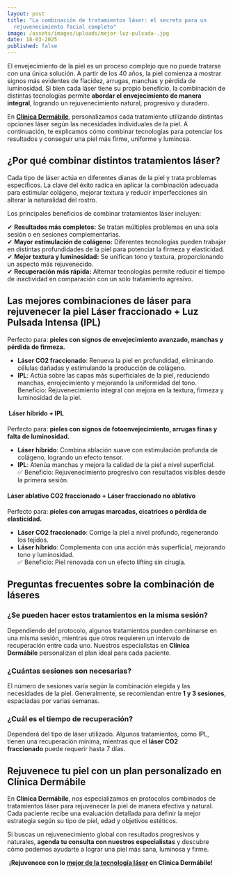 ```yaml
---
layout: post
title: "La combinación de tratamientos láser: el secreto para un
  rejuvenecimiento facial completo"
image: /assets/images/uploads/mejor-luz-pulsada-.jpg
date: 18-03-2025
published: false
---
```

El envejecimiento de la piel es un proceso complejo que no puede tratarse con una única solución. A partir de los 40 años, la piel comienza a mostrar signos más evidentes de flacidez, arrugas, manchas y pérdida de luminosidad. Si bien cada láser tiene su propio beneficio, la combinación de distintas tecnologías permite **abordar el envejecimiento de manera integral**, logrando un rejuvenecimiento natural, progresivo y duradero.

En **[Clínica Dermábile](https://www.dermabile.es/la-clinica)**, personalizamos cada tratamiento utilizando distintas opciones láser según las necesidades individuales de la piel. A continuación, te explicamos cómo combinar tecnologías para potenciar los resultados y conseguir una piel más firme, uniforme y luminosa.

## **¿Por qué combinar distintos tratamientos láser?**

Cada tipo de láser actúa en diferentes dianas de la piel y trata problemas específicos. La clave del éxito radica en aplicar la combinación adecuada para estimular colágeno, mejorar textura y reducir imperfecciones sin alterar la naturalidad del rostro.

Los principales beneficios de combinar tratamientos láser incluyen:

✔ **Resultados más completos:** Se tratan múltiples problemas en una sola sesión o en sesiones complementarias.\
✔ **Mayor estimulación de colágeno:** Diferentes tecnologías pueden trabajar en distintas profundidades de la piel para potenciar la firmeza y elasticidad.\
✔ **Mejor textura y luminosidad:** Se unifican tono y textura, proporcionando un aspecto más rejuvenecido.\
✔ **Recuperación más rápida:** Alternar tecnologías permite reducir el tiempo de inactividad en comparación con un solo tratamiento agresivo.

## **Las mejores combinaciones de láser para rejuvenecer la piel** **Láser fraccionado + Luz Pulsada Intensa (IPL)**

Perfecto para: **pieles con signos de envejecimiento avanzado, manchas y pérdida de firmeza.**

* **Láser CO2 fraccionado**: Renueva la piel en profundidad, eliminando células dañadas y estimulando la producción de colágeno.
* **IPL**: Actúa sobre las capas más superficiales de la piel, reduciendo manchas, enrojecimiento y mejorando la uniformidad del tono.\
  Beneficio: Rejuvenecimiento integral con mejora en la textura, firmeza y luminosidad de la piel.

####  **Láser híbrido + IPL**

Perfecto para: **pieles con signos de fotoenvejecimiento, arrugas finas y falta de luminosidad.**

* **Láser híbrido**: Combina ablación suave con estimulación profunda de colágeno, logrando un efecto tensor.
* **IPL**: Atenúa manchas y mejora la calidad de la piel a nivel superficial.\
  ✅ Beneficio: Rejuvenecimiento progresivo con resultados visibles desde la primera sesión.

#### **Láser ablativo CO2 fraccionado + Láser fraccionado no ablativo**

Perfecto para: **pieles con arrugas marcadas, cicatrices o pérdida de elasticidad.**

* **Láser CO2 fraccionado**: Corrige la piel a nivel profundo, regenerando los tejidos.
* **Láser híbrido**: Complementa con una acción más superficial, mejorando tono y luminosidad.\
  ✅ Beneficio: Piel renovada con un efecto lifting sin cirugía.

## **Preguntas frecuentes sobre la combinación de láseres**

### ¿Se pueden hacer estos tratamientos en la misma sesión?

Dependiendo del protocolo, algunos tratamientos pueden combinarse en una misma sesión, mientras que otros requieren un intervalo de recuperación entre cada uno. Nuestros especialistas en **Clínica Dermábile** personalizan el plan ideal para cada paciente.

### ¿Cuántas sesiones son necesarias?

El número de sesiones varía según la combinación elegida y las necesidades de la piel. Generalmente, se recomiendan entre **1 y 3 sesiones**, espaciadas por varias semanas.

### ¿Cuál es el tiempo de recuperación?

Dependerá del tipo de láser utilizado. Algunos tratamientos, como IPL, tienen una recuperación mínima, mientras que el **láser CO2 fraccionado** puede requerir hasta 7 días.

## **Rejuvenece tu piel con un plan personalizado en Clínica Dermábile**

En **Clínica Dermábile**, nos especializamos en protocolos combinados de tratamientos láser para rejuvenecer la piel de manera efectiva y natural. Cada paciente recibe una evaluación detallada para definir la mejor estrategia según su tipo de piel, edad y objetivos estéticos.

Si buscas un rejuvenecimiento global con resultados progresivos y naturales, **agenda tu consulta con nuestros especialistas** y descubre cómo podemos ayudarte a lograr una piel más sana, luminosa y firme.

 **¡Rejuvenece con lo [mejor de la tecnología láser](https://www.dermabile.es/tratamientos/rejuvenecimiento-facial-youlaser-prime/) en Clínica Dermábile!**